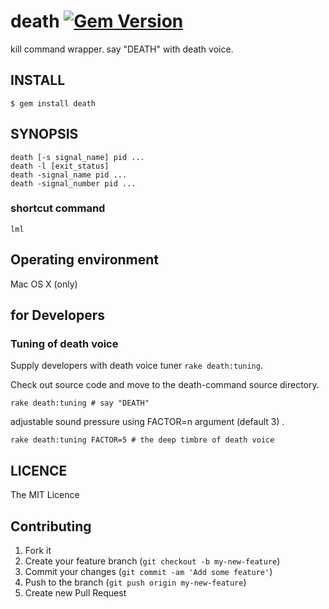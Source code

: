 # death [![Gem Version](https://badge.fury.io/rb/death.svg)](http://badge.fury.io/rb/death)

kill command wrapper. say "DEATH" with death voice.

## INSTALL

```
$ gem install death
```

## SYNOPSIS

```
death [-s signal_name] pid ...
death -l [exit_status]
death -signal_name pid ...
death -signal_number pid ...
```

### shortcut command

```
lml
```

## Operating environment

Mac OS X (only)

## for Developers

### Tuning of death voice

Supply developers with death voice tuner `rake death:tuning`.

Check out source code and move to the death-command source directory.

```
rake death:tuning # say "DEATH"
```

adjustable sound pressure using FACTOR=n argument (default 3) .

```
rake death:tuning FACTOR=5 # the deep timbre of death voice
```

## LICENCE

The MIT Licence

## Contributing

1. Fork it
2. Create your feature branch (`git checkout -b my-new-feature`)
3. Commit your changes (`git commit -am 'Add some feature'`)
4. Push to the branch (`git push origin my-new-feature`)
5. Create new Pull Request
